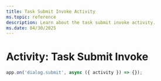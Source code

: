 ```yaml
---
title: Task Submit Invoke Activity
ms.topic: reference
description: Learn about the task submit invoke activity.
ms.date: 04/30/2025
---
```



# Activity: Task Submit Invoke

```typescript
app.on('dialog.submit', async ({ activity }) => {});
```

